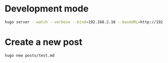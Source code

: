 # Development mode

```bash
hugo server --watch --verbose --bind=192.168.2.16 --baseURL=http://192.168.2.16
```

# Create a new post

```bash
hugo new posts/test.md
```
